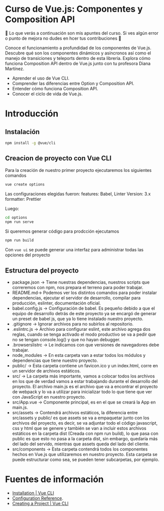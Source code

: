 # Curso de Vue.js: Componentes y Composition API

🚀 Lo que verás a continuación son mis apuntes del curso. Si ves algún error o punto de mejora no dudes en hcer tus contribuciones 💚

Conoce el funcionamiento a profundidad de los componentes de Vue.js. Descubre qué son los componentes dinámicos y asíncronos así como el manejo de transiciones y teleports dentro de esta librería. Explora cómo funciona Composition API dentro de Vue.js junto con tu profesora Diana Martínez.

- Aprender el uso de Vue CLI.
- Comprender las diferencias entre Option y Composition API.
- Entender cómo funciona Composition API.
- Conocer el ciclo de vida de Vue.js.

# Introducción

## Instalación
```bash
npm install -g @vue/cli
```

## Creacion de proyecto con Vue CLI

Para la creación de nuestro primer proyecto ejecutaremos los siguientes comandos

```bash
vue create options
```
Las configuraciones elegidas fueron:
features: Babel, Linter
Version: 3.x
formatter: Prettier

Luego:
```bash
cd options
npm run serve
```
Si queremos generar código para prodcción ejecutamos
```bash
npm run build
```
Con `vue ui` se puede generar una interfaz para administrar todas las opciones del proyecto

## Estructura del proyecto

- package.json → Tiene nuestras dependencias, nuestros scripts que correremos con npm, nos prepara el terreno para poder trabajar.
- README.md→ Podemos ver los distintos comandos para poder instalar dependencias, ejecutar el servidor de desarrollo, compilar para producción, eslinter, documentación oficial.
- babel.config.js → Configuración de babel. Es pequeño debido a que el equipo de desarrollo detrás de este proyecto ya se encargó de generar un preset de babel js, que ya lo tiene instalado nuestro proyecto.
- .gitignore → Ignorar archivos para no subirlos al repositorio.
- .eslintrc.js → Archivo para configurar eslint, este archivo agrega dos reglas, cuando se tenga activado el modo productivo se va a pedir que no se tengan console.log() y que no hayan debugger.
- .browserslistrc → Le indicamos con que versiones de navegadores debe trabajar.
- node_modules → En esta carpeta van a estar todos los módulos y dependencias que tiene nuestro proyecto.
- public/ → Esta carpeta contiene un favicon.ico y un index.html, corre en un servidor de archivos estáticos.
- src/ → La carpeta más importante, vamos a colocar todos los archivos en los que de verdad vamos a estar trabajando durante el desarrollo del proyecto. El archivo main.js es el archivo que va a encontrar el proyecto de webpack y lo va a utilizar para inicializar todo lo que tiene que ver con JavaScript en nuestro proyecto.
- src/App.vue → Componente principal, es en el que se creará la App en main.js.
- src/assets → Contendrá archivos estáticos, la diferencia entre src/assets y public/ es que assets se va a empaquetar junto con los archivos del proyecto, es decir, se va adjuntar todo el código javascript, css y html que se genere y también se van a incluir estos archivos estáticos en la carpeta dist (Creada con npm run build), lo que pasa con public es que esto no pasa a la carpeta dist, sin embargo, quedaría más del lado del servido, mientras que assets queda del lado del cliente.
- src/components → Esta carpeta contendrá todos los componentes hechos en Vue.js que utilizaremos en nuestro proyecto. Esta carpeta se puede estructurar como sea, se pueden tener subcarpetas, por ejemplo.


# Fuentes de información

- [Installation | Vue CLI](https://cli.vuejs.org/guide/installation.html)
- [Configuration Reference](https://cli.vuejs.org/config/).
- [Creating a Project | Vue CLI](https://cli.vuejs.org/guide/creating-a-project.html)